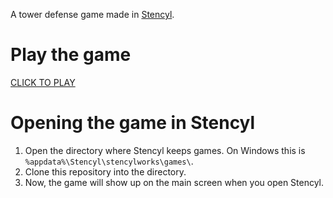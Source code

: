 A tower defense game made in [Stencyl](https://stencyl.com/).

# Play the game
[CLICK TO PLAY](https://apavazza.github.io/tower_defense/)

# Opening the game in Stencyl
1. Open the directory where Stencyl keeps games. On Windows this is `%appdata%\Stencyl\stencylworks\games\`.
1. Clone this repository into the directory.
1. Now, the game will show up on the main screen when you open Stencyl.